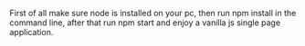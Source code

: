 First of all make sure node is installed on your pc, then run npm install in the command line, after that run npm start and enjoy a vanilla js single page application.
